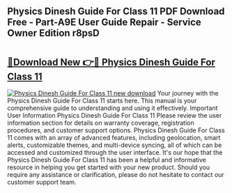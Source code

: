 ## Physics Dinesh Guide For Class 11 PDF Download Free - Part-A9E User Guide Repair - Service Owner Edition r8psD

# <h2><a href="http://bc82696.oget.top/?id=Physics+Dinesh+Guide+For+Class+11">🔗Download New 👉🔴 Physics Dinesh Guide For Class 11</a></h2>

[![Physics Dinesh Guide For Class 11 new download](https://i.imgur.com/5g1atiW.png)](http://bc82696.oget.top/?id=Physics+Dinesh+Guide+For+Class+11)
Your journey with the Physics Dinesh Guide For Class 11 starts here. This manual is your comprehensive guide to understanding and using it effectively. Important User Information Physics Dinesh Guide For Class 11 Please review the user information section for details on warranty coverage, registration procedures, and customer support options. Physics Dinesh Guide For Class 11 comes with an array of advanced features, including geolocation, smart alerts, customizable themes, and multi-device syncing, all of which can be accessed and customized through the user interface. It's our hope that the Physics Dinesh Guide For Class 11 has been a helpful and informative resource in helping you get started with your new product. Should you require any assistance or clarification, please do not hesitate to contact our customer support team.

